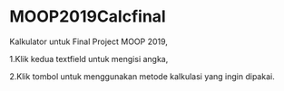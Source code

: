# MOOP2019Calcfinal
Kalkulator untuk Final Project MOOP 2019,

1.Klik kedua textfield untuk mengisi angka,

2.Klik tombol untuk menggunakan metode kalkulasi yang ingin dipakai.
